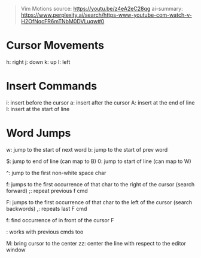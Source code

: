 
> Vim Motions
> source: https://youtu.be/z4eA2eC28qg
> ai-summary: https://www.perplexity.ai/search/https-www-youtube-com-watch-v-H2OfNqcFR6mTNbM0DVLuqw#0 

# Cursor Movements

h: right
j: down
k: up
l: left

# Insert Commands

i: insert before the cursor
a: insert after the cursor
A: insert at the end of line
I: insert at the start of line

# Word Jumps

w: jump to the start of next word
b: jump to the start of prev word

$: jump to end of line (can map to B)
0: jump to start of line (can map to W)

^: jump to the first non-white space char

f<char>: jumps to the first occurrence of that char to the right of the cursor (search forward)
;: repeat previous f cmd

F<char>: jumps to the first occurrence of that char to the left of the cursor (search backwords)
,: repeats last F cmd


<num>f<char>: find <num> occurrence of <char> in front of the cursor
<num>F<char>

<num><cmd>: works with previous cmds too


M: bring cursor to the center 
zz: center the line with respect to the editor window
